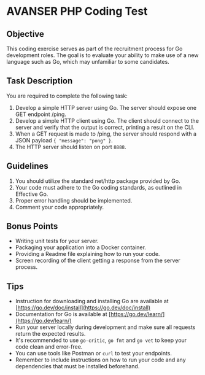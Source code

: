 # AVANSER PHP Coding Test

## Objective

This coding exercise serves as part of the recruitment process for Go development roles. The goal is to evaluate
your ability to make use of a new language such as Go, which may unfamiliar to some candidates.

## Task Description

You are required to complete the following task:
1. Develop a simple HTTP server using Go. The server should expose one GET endpoint /ping.
2. Develop a simple HTTP client using Go. The client should connect to the server and verify that the
output is correct, printing a result on the CLI.
3. When a GET request is made to /ping, the server should respond with a JSON payload `{ "message": "pong" }`.
4. The HTTP server should listen on port `8888`.

## Guidelines

1. You should utilize the standard net/http package provided by Go.
1. Your code must adhere to the Go coding standards, as outlined in Effective Go.
1. Proper error handling should be implemented.
2. Comment your code appropriately.

## Bonus Points

- Writing unit tests for your server.
- Packaging your application into a Docker container.
- Providing a Readme file explaining how to run your code.
- Screen recording of the client getting a response from the server process.

## Tips

- Instruction for downloading and installing Go are available at [https://go.dev/doc/install](https://go.dev/doc/install)
- Documentation for Go is available at [https://go.dev/learn/](https://go.dev/learn/)
- Run your server locally during development and make sure all requests return the expected results.
- It's recommended to use `go-critic`, `go fmt` and `go vet` to keep your code clean and error-free.
- You can use tools like Postman or `curl` to test your endpoints.
- Remember to include instructions on how to run your code and any dependencies that must be installed beforehand.